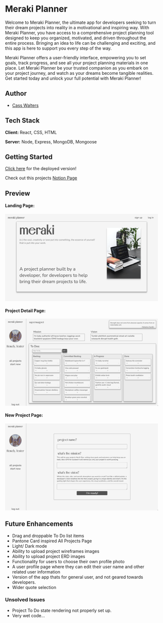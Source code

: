
# Meraki Planner

Welcome to Meraki Planner, the ultimate app for developers seeking to turn their dream projects into reality in a motivational and inspiring way. With Meraki Planner, you have access to a comprehensive project planning tool designed to keep you organized, motivated, and driven throughout the entire process. Bringing an idea to life can be challenging and exciting, and this app is here to support you every step of the way.

Meraki Planner offers a user-friendly interface, empowering you to set goals, track progress, and see all your project planning materials in one place. Let Meraki Planner be your trusted companion as you embark on your project journey, and watch as your dreams become tangible realities. Get started today and unlock your full potential with Meraki Planner!

## Author

- [Cass Walters](https://github.com/hicass)


## Tech Stack

**Client:** React, CSS, HTML

**Server:** Node, Express, MongoDB, Mongoose

## Getting Started

[Click here](https://meraki-planner-edee9ada8a4e.herokuapp.com/) for the deployed version!

Check out this projects [Notion Page](https://climbing-port-995.notion.site/Meraki-Planner-5f0a61ab13a6436692154070ccc9e6ed)


## Preview

#### Landing Page:
![Landing Page](./readme-assets/homepage.png)

#### Project Detail Page:
![Project Detail Page](./readme-assets/detailpage.png)

#### New Project Page:
![New Project Page](./readme-assets/newproject.png)

## Future Enhancements 

- Drag and droppable To Do list items
- Pantone Card inspired All Projects Page
- Light/ Dark mode
- Ability to upload project wireframes images
- Ability to upload project ERD images
- Functionality for users to choose their own profile photo
- A user profile page where they can edit their user name and other related user information
- Version of the app thats for general user, and not geared towards developers.
- Wider quote selection


### Unsolved Issues

- Project To Do state rendering not properly set up.
- Very wet code...